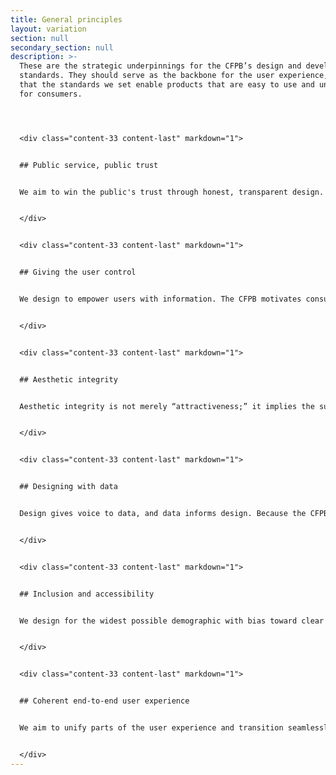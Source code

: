 ```yaml
---
title: General principles
layout: variation
section: null
secondary_section: null
description: >-
  These are the strategic underpinnings for the CFPB’s design and development
  standards. They should serve as the backbone for the user experience, ensuring
  that the standards we set enable products that are easy to use and understand
  for consumers.




  <div class="content-33 content-last" markdown="1">


  ## Public service, public trust


  We aim to win the public's trust through honest, transparent design. Using clear, concise, and approachable design, we focus on consumers. We demonstrate transparency through our user-friendly online experiences and tools and our dedication to open-source content.


  </div>


  <div class="content-33 content-last" markdown="1">


  ## Giving the user control


  We design to empower users with information. The CFPB motivates consumers to take the control of their financial decision-making, and our designs enable this process. Good design increases transparency and succinctly hands the user all the necessary information, giving consumers control of how they use it. Designers must rely on introspection and research to discover what path users instinctively take and then cater to those instincts.


  </div>


  <div class="content-33 content-last" markdown="1">


  ## Aesthetic integrity


  Aesthetic integrity is not merely “attractiveness;” it implies the successful integration of design and function. We align appearance with purpose by using clear and intuitive designs to create a trustworthy tone and powerful platform for supporting the CFPB’s mission. We maintain consistency and clarity to empower users to seamlessly transfer their knowledge and skills from one product to another. Focusing on consistency helps uphold aesthetic integrity.


  </div>


  <div class="content-33 content-last" markdown="1">


  ## Designing with data


  Design gives voice to data, and data informs design. Because the CFPB is a data-driven organization, quantitative measures of success should be integral to the design process. Design should incorporate data to aid understanding of complex issues, and data-driven feedback should influence the design process. Succinct and compelling visualization of information gives data a voice and helps us clarify otherwise indigestible numbers.


  </div>


  <div class="content-33 content-last" markdown="1">


  ## Inclusion and accessibility


  We design for the widest possible demographic with bias toward clear articulation, plain language, and intuitive design. We design to meet each consumer where he or she is. We are sensitive to experiential level, timing, and biases and aim to design experiences that are equally accessible to everyone, and equally empowering no matter what the user’s skill set or familiarity. Simple, clean designs are the most effective and wide-reaching.


  </div>


  <div class="content-33 content-last" markdown="1">


  ## Coherent end-to-end user experience


  We aim to unify parts of the user experience and transition seamlessly between them. The best design guides the user’s experience from beginning-to-end and caters to his or her expectations. Navigation between sections should be intuitive and transitions should be seamless. Consistent quality and attention to detail are essential to maintain a cohesive user experience.


  </div>
---
```

